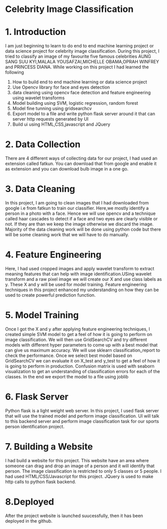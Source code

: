 # Celebrity Image Classification
# 1. Introduction
I am just beginning to learn to do end to end machine learning project or data science project for celebrity image classification. During this project, I tried to classify an image of my favourite five famous celebrities AUNG SANG SUU KYI,MALALA YOUSAFZAI,MICHELLE OBAMA,OPRAH WINFREY and PRINCESS DIANA. While working on this project I had learned the following

1) How to build end to end machine learning or data science project
2) Use Opencv library for face and eyes detection
3) data cleaning using opencv face detection and feature engineering using wavelet transforms
4) Model building using SVM, logistic regression, random  forest
5) Model fine tunning using gridsearchcv
6) Export model to a file and write python flask server around it that can server http requests generated by UI
7) Build ui using HTML,CSS,javascript and JQuery 

# 2. Data Collection
There are 4 different ways of collecting data for our project,
I had used an extension called fatkun. You can download that from google and enable it as extension and you can download bulb image in a one go.
# 3. Data Cleaning
In this project, I am going to clean images that I had downloaded from google i.e from fatkun to train our classifier. Here,we mostly identify a person in a photo with a face. Hence we will use opencv and a technique called haar cascades to detect if a face and two eyes are clearly visible or not. If they are than we keep the image otherwise we discard the image. Majority of the data cleaning work will be done using python code but there will be some cleaning work that we will have to do manually. 
# 4. Feature Engineering
Here, I had used cropped images and apply wavelet transform to extract meaning features that can help with image identification.USing wavelet transform and a raw pixel image we will create our X and use class labels as y. These X and y will be used for model training. Feature engineering techniques in this project enhanced my understanding on how they can be used to create powerful prediction function.
# 5. Model Training
Once I got the X and y after applying feature engineering techniques, I created simple SVM model to get a feel of how it is going to perform on image classification. We will then use GridSearchCV and try different models with different hyper parameters to come up with a best model that can give us maximum accuracy. We will use sklearn classification_report to check the performance. Once we select best model based on GridSearchCV we can evaluate it on X_test and y_test to get a feel of how it is going to perform in production. Confusion matrix is used with seaborn visualization to get an understanding of classification errors for each of the classes. In the end we export the model to a file using joblib
# 6. Flask Server
Python flask is a light weight web server. In this project, I used flask server that will use the trained model and perform image classification. UI will talk to this backend server and perform image classification task for our sports person identification project. 
# 7. Building a Website
I had build a website for this project. This website have an area where someone can drag and drop an image of a person and it will identify that person. The image classification is restricted to only 5 classes or 5  people. I had used HTML/CSS/Javascript for this project. JQuery is used to make http calls to python flask backend. 
# 8.Deployed
After the project website is launched suucessfully, then it has been deployed in the github.
